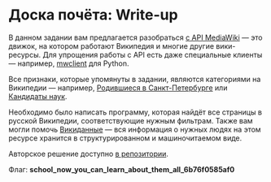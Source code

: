 # Доска почёта: Write-up

В данном задании вам предлагается разобраться [с API MediaWiki](https://mediawiki.org/wiki/API) — это движок, на котором работают Википедия и многие другие вики-ресурсы. Для упрощения работы с API есть даже специальные клиенты — например, [mwclient](https://github.com/mwclient/mwclient) для Python.

Все признаки, которые упомянуты в задании, являются категориями на Википедии — например, [Родившиеся в Санкт-Петербурге](https://ru.wikipedia.org/wiki/%D0%9A%D0%B0%D1%82%D0%B5%D0%B3%D0%BE%D1%80%D0%B8%D1%8F:%D0%A0%D0%BE%D0%B4%D0%B8%D0%B2%D1%88%D0%B8%D0%B5%D1%81%D1%8F_%D0%B2_%D0%A1%D0%B0%D0%BD%D0%BA%D1%82-%D0%9F%D0%B5%D1%82%D0%B5%D1%80%D0%B1%D1%83%D1%80%D0%B3%D0%B5) или [Кандидаты наук](https://ru.wikipedia.org/wiki/%D0%9A%D0%B0%D1%82%D0%B5%D0%B3%D0%BE%D1%80%D0%B8%D1%8F:%D0%9A%D0%B0%D0%BD%D0%B4%D0%B8%D0%B4%D0%B0%D1%82%D1%8B_%D0%BD%D0%B0%D1%83%D0%BA).

Необходимо было написать программу, которая найдёт все страницы в русской Википедии, соответствующие нужным фильтрам. Также вам могли помочь [Викиданные](https://www.wikidata.org/wiki/Wikidata:Main_Page) — вся информация о нужных людях на этом ресурсе хранится в структурированном и машиночитаемом виде.

Авторское решение доступно [в репозитории](app/reference/get-reference.py).

Флаг: **school_now_you_can_learn_about_them_all_6b76f0585af0**
